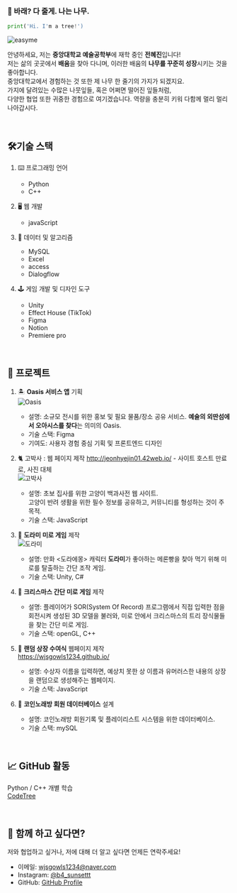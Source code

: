 ### 🌳 바래? 다 줄게. 나는 나무.
```py
print('Hi. I'm a tree!')
```

![easyme](https://i.pinimg.com/736x/10/38/be/1038bed4e7c787fc145af14dd6b57ced.jpg)

안녕하세요, 저는 **중앙대학교 예술공학부**에 재학 중인 **전혜진**입니다! <br>
저는 삶의 곳곳에서 **배움**을 찾아 다니며, 이러한 배움의 **나무를 꾸준히 성장**시키는 것을 좋아합니다. <br>
중앙대학교에서 경험하는 것 또한 제 나무 한 줄기의 가지가 되겠지요. <br>
가지에 달려있는 수많은 나뭇잎들, 혹은 어쩌면 떨어진 잎들처럼, <br>
다양한 협업 또한 귀중한 경험으로 여기겠습니다. 역량을 충분히 키워 다함께 멀리 멀리 나아갑시다.

<br>

## 🛠기술 스택
1. ⌨️ 프로그래밍 언어
    - Python
    - C++

2. 🖥️ 웹 개발
    - javaScript

3. 👤 데이터 및 알고리즘
    - MySQL
    - Excel
    - access
    - Dialogflow

4. 🕹️ 게임 개발 및 디자인 도구
    - Unity
    - Effect House (TikTok)
    - Figma
    - Notion
    - Premiere pro
  
<br>

## 💼 프로젝트
1. 🏝️ **Oasis 서비스 앱** 기획 <br> ![Oasis](https://drive.google.com/file/d/1jZ3-mKhUxM764-h_NrP2FoTvo6df_z-m/view?usp=sharing)
    - 설명: 소규모 전시를 위한 홍보 및 필요 물품/장소 공유 서비스. **예술의 외딴섬에서 오아시스를 찾다**는 의미의 Oasis.
    - 기술 스택: Figma
    - 기여도: 사용자 경험 중심 기획 및 프론트엔드 디자인

2. 🐈 고박사 : 웹 페이지 제작 http://jeonhyejin01.42web.io/ - 사이트 호스트 만료로, 사진 대체
<br> ![고박사](https://drive.google.com/file/d/1sc7fzzzShcE1vediWV-QZy8OxjweLaCX/view?usp=sharing)
    - 설명: 초보 집사를 위한 고양이 백과사전 웹 사이트. <br>고양이 반려 생활을 위한 필수 정보를 공유하고, 커뮤니티를 형성하는 것이 주 목적.
    - 기술 스택: JavaScript

3. 🥐 **도라미 미로 게임** 제작 <br> ![도라미](https://drive.google.com/file/d/1PMgJB90JN_T2YPIEGs2n6PSKqtMbKCW6/view?usp=sharing)
    - 설명: 만화 <도라에몽> 캐릭터 **도라미**가 좋아하는 메론빵을 찾아 먹기 위해 미로를 탈출하는 간단 조작 게임.
    - 기술 스택: Unity, C#
  
4. 🎄 **크리스마스 간단 미로 게임** 제작 <br> 
    - 설명: 플레이어가 SOR(System Of Record) 프로그램에서 직접 입력한 점을 회전시켜 생성된 3D 모델을 불러와, 미로 안에서 크리스마스의 트리 장식물들을 찾는 간단 미로 게임.
    - 기술 스택: openGL, C++

5. 🏅 **랜덤 상장 수여식** 웹페이지 제작 <br> https://wjsgowls1234.github.io/
    - 설명: 수상자 이름을 입력하면, 예상치 못한 상 이름과 유머러스한 내용의 상장을 랜덤으로 생성해주는 웹페이지. 
    - 기술 스택: JavaScript
  
6. 🎤 **코인노래방 회원 데이터베이스** 설계 <br> 
    - 설명: 코인노래방 회원기록 및 플레이리스트 시스템을 위한 데이터베이스. 
    - 기술 스택: mySQL


<br>

## 📈 GitHub 활동
Python / C++ 개별 학습 <br>
[CodeTree](https://github.com/wjsgowls1234/codetree-TILs.git)

<br>

## 🤝 함께 하고 싶다면?
저와 협업하고 싶거나, 저에 대해 더 알고 싶다면 언제든 연락주세요!

- 이메일: wjsgowls1234@naver.com
- Instagram: [@b4_sunsettt](https://www.instagram.com/b4_sunsettt/)
- GitHub: [GitHub Profile](https://github.com/wjsgowls1234)

